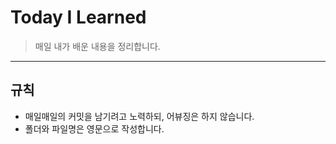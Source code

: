 # Today I Learned
> 매일 내가 배운 내용을 정리합니다.
---

## 규칙
- 매일매일의 커밋을 남기려고 노력하되, 어뷰징은 하지 않습니다.
- 폴더와 파일명은 영문으로 작성합니다.